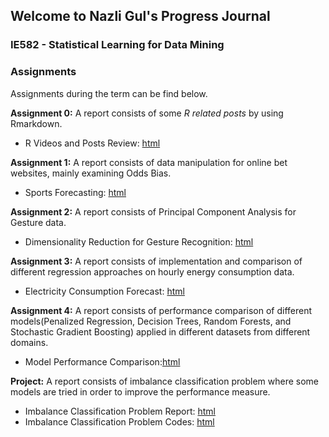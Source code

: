 ## Welcome to Nazli Gul's Progress Journal
### IE582 - Statistical Learning for Data Mining


### Assignments
Assignments during the term can be find below.<br>

**Assignment 0:**  A report consists of some *R related posts* by using Rmarkdown. 

- R Videos and Posts Review: [html](Assignment-0.html)<br>

**Assignment 1:** A report consists of data manipulation for online bet websites, mainly examining Odds Bias. 

- Sports Forecasting: [html](Assignment1-582.html)

**Assignment 2:** A report consists of Principal Component Analysis for Gesture data.

- Dimensionality Reduction for Gesture Recognition: [html](Assignment-2-582.html)
  
**Assignment 3:** A report consists of implementation and comparison of different regression approaches on hourly energy consumption data.

- Electricity Consumption Forecast: [html](Assignment3-582.html) 

**Assignment 4:** A report consists of performance comparison of different models(Penalized Regression, Decision Trees, Random Forests, and Stochastic Gradient Boosting) applied in different datasets from different domains.

- Model Performance Comparison:[html]()

**Project:** A report consists of imbalance classification problem where some models are tried in order to improve the performance measure.

- Imbalance Classification Problem Report: [html]() 
- Imbalance Classification Problem Codes: [html]()

